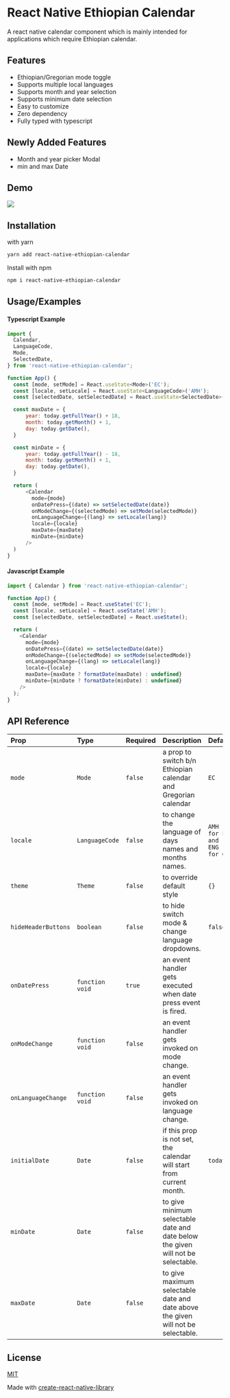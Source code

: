 # React Native Ethiopian Calendar

A react native calendar component which is mainly intended for applications which require Ethiopian calendar.

## Features

- Ethiopian/Gregorian mode toggle
- Supports multiple local languages
- Supports month and year selection
- Supports minimum date selection
- Easy to customize
- Zero dependency
- Fully typed with typescript

## Newly Added Features

- Month and year picker Modal
- min and max Date

## Demo

![](https://media.giphy.com/media/FrjD4KFbOvIRR5vyBX/giphy.gif)

## Installation

with yarn

```bash
yarn add react-native-ethiopian-calendar
```

Install with npm

```bash
npm i react-native-ethiopian-calendar
```

## Usage/Examples

#### Typescript Example

```javascript
import {
  Calendar,
  LanguageCode,
  Mode,
  SelectedDate,
} from 'react-native-ethiopian-calendar';

function App() {
  const [mode, setMode] = React.useState<Mode>('EC');
  const [locale, setLocale] = React.useState<LanguageCode>('AMH');
  const [selectedDate, setSelectedDate] = React.useState<SelectedDate>();

  const maxDate = {
      year: today.getFullYear() + 18,
      month: today.getMonth() + 1,
      day: today.getDate(),
  }

  const minDate = {
      year: today.getFullYear() - 18,
      month: today.getMonth() + 1,
      day: today.getDate(),
  }

  return (
      <Calendar
        mode={mode}
        onDatePress={(date) => setSelectedDate(date)}
        onModeChange={(selectedMode) => setMode(selectedMode)}
        onLanguageChange={(lang) => setLocale(lang)}
        locale={locale}
        maxDate={maxDate}
        minDate={minDate}
      />
  )
}
```

#### Javascript Example

```javascript
import { Calendar } from 'react-native-ethiopian-calendar';

function App() {
  const [mode, setMode] = React.useState('EC');
  const [locale, setLocale] = React.useState('AMH');
  const [selectedDate, setSelectedDate] = React.useState();

  return (
    <Calendar
      mode={mode}
      onDatePress={(date) => setSelectedDate(date)}
      onModeChange={(selectedMode) => setMode(selectedMode)}
      onLanguageChange={(lang) => setLocale(lang)}
      locale={locale}
      maxDate={maxDate ? formatDate(maxDate) : undefined}
      minDate={minDate ? formatDate(minDate) : undefined}
    />
  );
}
```

## API Reference

| Prop                | Type            | Required | Description                                                                      | Default                     |
| :------------------ | :-------------- | :------- | :------------------------------------------------------------------------------- | :-------------------------- |
| `mode`              | `Mode`          | `false`  | a prop to switch b/n Ethiopian calendar and Gregorian calendar                   | `EC`                        |
| `locale`            | `LanguageCode`  | `false`  | to change the language of days names and months names.                           | `AMH for EC and ENG for GC` |
| `theme`             | `Theme`         | `false`  | to override default style                                                        | `{}`                        |
| `hideHeaderButtons` | `boolean`       | `false`  | to hide switch mode & change language dropdowns.                                 | `false`                     |
| `onDatePress`       | `function void` | `true`   | an event handler gets executed when date press event is fired.                   |                             |
| `onModeChange`      | `function void` | `false`  | an event handler gets invoked on mode change.                                    |                             |
| `onLanguageChange`  | `function void` | `false`  | an event handler gets invoked on language change.                                |                             |
| `initialDate`       | `Date`          | `false`  | if this prop is not set, the calendar will start from current month.             | `today`                     |
| `minDate`           | `Date`          | `false`  | to give minimum selectable date and date below the given will not be selectable. |                             |
| `maxDate`           | `Date`          | `false`  | to give maximum selectable date and date above the given will not be selectable. |                             |

## License

[MIT](https://choosealicense.com/licenses/mit/)

Made with [create-react-native-library](https://github.com/callstack/react-native-builder-bob)
